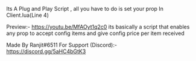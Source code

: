 Its A Plug and Play Script , all you have to do is set your prop In Client.lua(Line 4)

Preview:- https://youtu.be/MfAOyt1q2c0
its basically a script that enables any prop to accept config items and give config price per item received

Made By Ranjit#6511
For Support (Discord):- https://discord.gg/5aHC4bGtK3